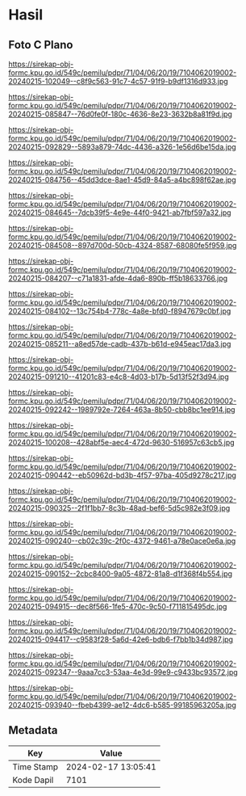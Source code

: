 # Hasil

## Foto C Plano

https://sirekap-obj-formc.kpu.go.id/549c/pemilu/pdpr/71/04/06/20/19/7104062019002-20240215-102049--c8f9c563-91c7-4c57-91f9-b9df1316d933.jpg

https://sirekap-obj-formc.kpu.go.id/549c/pemilu/pdpr/71/04/06/20/19/7104062019002-20240215-085847--76d0fe0f-180c-4636-8e23-3632b8a81f9d.jpg

https://sirekap-obj-formc.kpu.go.id/549c/pemilu/pdpr/71/04/06/20/19/7104062019002-20240215-092829--5893a879-74dc-4436-a326-1e56d6be15da.jpg

https://sirekap-obj-formc.kpu.go.id/549c/pemilu/pdpr/71/04/06/20/19/7104062019002-20240215-084756--45dd3dce-8ae1-45d9-84a5-a4bc898f62ae.jpg

https://sirekap-obj-formc.kpu.go.id/549c/pemilu/pdpr/71/04/06/20/19/7104062019002-20240215-084645--7dcb39f5-4e9e-44f0-9421-ab7fbf597a32.jpg

https://sirekap-obj-formc.kpu.go.id/549c/pemilu/pdpr/71/04/06/20/19/7104062019002-20240215-084508--897d700d-50cb-4324-8587-68080fe5f959.jpg

https://sirekap-obj-formc.kpu.go.id/549c/pemilu/pdpr/71/04/06/20/19/7104062019002-20240215-084207--c71a1831-afde-4da6-890b-ff5b18633766.jpg

https://sirekap-obj-formc.kpu.go.id/549c/pemilu/pdpr/71/04/06/20/19/7104062019002-20240215-084102--13c754b4-778c-4a8e-bfd0-f8947679c0bf.jpg

https://sirekap-obj-formc.kpu.go.id/549c/pemilu/pdpr/71/04/06/20/19/7104062019002-20240215-085211--a8ed57de-cadb-437b-b61d-e945eac17da3.jpg

https://sirekap-obj-formc.kpu.go.id/549c/pemilu/pdpr/71/04/06/20/19/7104062019002-20240215-091210--41201c83-e4c8-4d03-b17b-5d13f52f3d94.jpg

https://sirekap-obj-formc.kpu.go.id/549c/pemilu/pdpr/71/04/06/20/19/7104062019002-20240215-092242--1989792e-7264-463a-8b50-cbb8bc1ee914.jpg

https://sirekap-obj-formc.kpu.go.id/549c/pemilu/pdpr/71/04/06/20/19/7104062019002-20240215-100208--428abf5e-aec4-472d-9630-516957c63cb5.jpg

https://sirekap-obj-formc.kpu.go.id/549c/pemilu/pdpr/71/04/06/20/19/7104062019002-20240215-090442--eb50962d-bd3b-4f57-97ba-405d9278c217.jpg

https://sirekap-obj-formc.kpu.go.id/549c/pemilu/pdpr/71/04/06/20/19/7104062019002-20240215-090325--2f1f1bb7-8c3b-48ad-bef6-5d5c982e3f09.jpg

https://sirekap-obj-formc.kpu.go.id/549c/pemilu/pdpr/71/04/06/20/19/7104062019002-20240215-090240--cb02c39c-2f0c-4372-9461-a78e0ace0e6a.jpg

https://sirekap-obj-formc.kpu.go.id/549c/pemilu/pdpr/71/04/06/20/19/7104062019002-20240215-090152--2cbc8400-9a05-4872-81a8-d1f368f4b554.jpg

https://sirekap-obj-formc.kpu.go.id/549c/pemilu/pdpr/71/04/06/20/19/7104062019002-20240215-094915--dec8f566-1fe5-470c-9c50-f711815495dc.jpg

https://sirekap-obj-formc.kpu.go.id/549c/pemilu/pdpr/71/04/06/20/19/7104062019002-20240215-094417--c9583f28-5a6d-42e6-bdb6-f7bb1b34d987.jpg

https://sirekap-obj-formc.kpu.go.id/549c/pemilu/pdpr/71/04/06/20/19/7104062019002-20240215-092347--9aaa7cc3-53aa-4e3d-99e9-c9433bc93572.jpg

https://sirekap-obj-formc.kpu.go.id/549c/pemilu/pdpr/71/04/06/20/19/7104062019002-20240215-093940--fbeb4399-ae12-4dc6-b585-99185963205a.jpg


## Metadata

| Key        | Value               |
| ---------- | ------------------- |
| Time Stamp | 2024-02-17 13:05:41 |
| Kode Dapil | 7101                |



